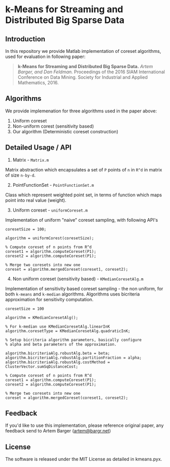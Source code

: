 k-Means for Streaming and Distributed Big Sparse Data
===

Introduction
---

In this repository we provide Matlab implementation of coreset algorithms, used
for evaluation in following paper:

> **k-Means for Streaming and Distributed Big Sparse Data.**
> *Artem Barger, and Dan Feldman.*
> Proceedings of the 2016 SIAM International Conference on Data
> Mining. Society for Industrial and Applied Mathematics, 2016.

Algorithms
---

We provide implemenation for three algorithms used in the paper above:

1. Uniform coreset
2. Non-uniform corest (sensitivity based)
3. Our algorithm (Deterministic coreset construction)

Detailed Usage / API
---

1. Matrix - `Matrix.m`

Matrix abstraction which encapsulates a set of `P` points of `n` in `R^d` in
matrix of size `n-by-d`.

2. PointFunctionSet - `PointFunctionSet.m`

Class which represent weighted point set, in terms of function which maps point
into real value (weight).

3. Uniform coreset - `uniformCoreset.m`

Implementation of uniform "naive" coreset sampling, with following API's

```
coresetSize = 100;

algorithm = uniformCorest(coresetSize);

% Compute coreset of n points from R^d
coreset1 = algorithm.computeCoreset(P1);
coreset2 = algorithm.computeCoreset(P1);

% Merge two coresets into new one
coreset = algorithm.mergedCoreset(coreset1, coreset2);
```

4. Non uniform coreset (sensitivity based) - `KMedianCoresetAlg.m`

Implementation of sensitivity based coreset sampling - the non uniform, for
both `k-means` and `k-median` algorithms. Algorithms uses bicriteria
approximation for sensitivity computation.

```
coresetSize = 100

algorithm = KMedianCoresetAlg();

% For k-median use KMedianCoresetAlg.linearInK
algorithm.coresetType = KMedianCoresetAlg.quadraticInK;

% Setup bicriteria algorithm parameters, basically configure
% alpha and beta parameters of the approximation.

algorithm.bicriteriaAlg.robustAlg.beta = beta;
algorithm.bicriteriaAlg.robustAlg.partitionFraction = alpha;
algorithm.bicriteriaAlg.robustAlg.costMethod = ClusterVector.sumSqDistanceCost;

% Compute coreset of n points from R^d
coreset1 = algorithm.computeCoreset(P1);
coreset2 = algorithm.computeCoreset(P1);

% Merge two coresets into new one
coreset = algorithm.mergedCoreset(coreset1, coreset2);
```

Feedback
---

If you'd like to use this implementation, please reference original paper, any
feedback send to Artem Barger (artem@bargr.net)

License
---

The software is released under the MIT License as detailed in kmeans.pyx.

